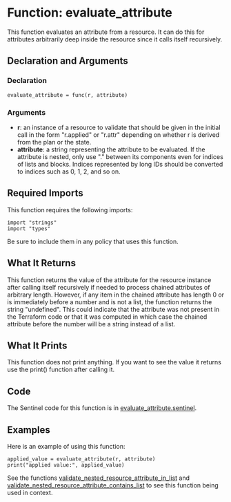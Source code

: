 # Function: evaluate_attribute
This function evaluates an attribute from a resource. It can do this for attributes arbitrarily deep inside the resource since it calls itself recursively.

## Declaration and Arguments

### Declaration
`evaluate_attribute = func(r, attribute)`

### Arguments
* **r**: an instance of a resource to validate that should be given in the initial call in the form "r.applied" or "r.attr" depending on whether r is derived from the plan or the state.
* **attribute**: a string representing the attribute to be evaluated. If the attribute is nested, only use "." between its components even for indices of lists and blocks. Indices represented by long IDs should be converted to indices such as 0, 1, 2, and so on.

## Required Imports
This function requires the following imports:
```
import "strings"
import "types"
```
Be sure to include them in any policy that uses this function.

## What It Returns
This function returns the value of the attribute for the resource instance after calling itself recursively if needed to process chained attributes of arbitrary length. However, if any item in the chained attribute has length 0 or is immediately before a number and is not a list, the function returns the string "undefined". This could indicate that the attribute was not present in the Terraform code or that it was computed in which case the chained attribute before the number will be a string instead of a list.

## What It Prints
This function does not print anything. If you want to see the value it returns use the print() function after calling it.

## Code
The Sentinel code for this function is in [evaluate_attribute.sentinel](./evaluate_attribute.sentinel).

## Examples
Here is an example of using this function:
```
applied_value = evaluate_attribute(r, attribute)
print("applied value:", applied_value)
```
See the functions [validate_nested_resource_attribute_in_list](./validate_nested_resource_attribute_in_list.md) and [validate_nested_resource_attribute_contains_list](./validate_nested_resource_attribute_contains_list.md) to see this function being used in context.
